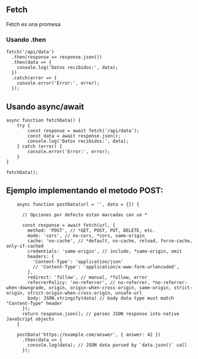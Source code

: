 ## Fetch
Fetch es una promesa
### Usando .then

    fetch('/api/data')
      .then(response => response.json())
      .then(data => {
        console.log('Datos recibidos:', data);
      })
      .catch(error => {
        console.error('Error:', error);
      });
  

  ## Usando async/await

    async function fetchData() {
        try {
            const response = await fetch('/api/data');
            const data = await response.json();
            console.log('Datos recibidos:', data);
        } catch (error) {
            console.error('Error:', error);
        }
    }
    
    fetchData();


## Ejemplo implementando el metodo POST:

        async function postData(url = '', data = {}) {
        
          // Opciones por defecto estan marcadas con un *
          
          const response = await fetch(url, {
            method: 'POST', // *GET, POST, PUT, DELETE, etc.
            mode: 'cors', // no-cors, *cors, same-origin
            cache: 'no-cache', // *default, no-cache, reload, force-cache, only-if-cached
            credentials: 'same-origin', // include, *same-origin, omit
            headers: {
              'Content-Type': 'application/json'
              // 'Content-Type': 'application/x-www-form-urlencoded',
            },
            redirect: 'follow', // manual, *follow, error
            referrerPolicy: 'no-referrer', // no-referrer, *no-referrer-when-downgrade, origin, origin-when-cross-origin, same-origin, strict-origin, strict-origin-when-cross-origin, unsafe-url
            body: JSON.stringify(data) // body data type must match "Content-Type" header
          });
          return response.json(); // parses JSON response into native JavaScript objects
        }
        
        postData('https://example.com/answer', { answer: 42 })
          .then(data => {
            console.log(data); // JSON data parsed by `data.json()` call
          });
